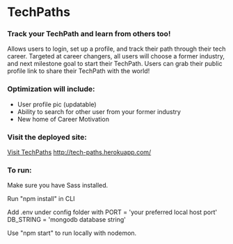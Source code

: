 
# TechPaths

### Track your TechPath and learn from others too!
Allows users to login, set up a profile, and track their path through their tech career.
Targeted at career changers, all users will choose a former industry, and next milestone goal to start their TechPath.
Users can grab their public profile link to share their TechPath with the world!

### Optimization will include:
- User profile pic (updatable)
- Ability to search for other user from your former industry
- New home of Career Motivation

### Visit the deployed site:
[Visit TechPaths](http://tech-paths.herokuapp.com/) http://tech-paths.herokuapp.com/

### To run:
Make sure you have Sass installed.

Run "npm install" in CLI

Add .env under config folder with 
PORT = 'your preferred local host port'
DB_STRING = 'mongodb database string'

Use "npm start" to run locally with nodemon.
